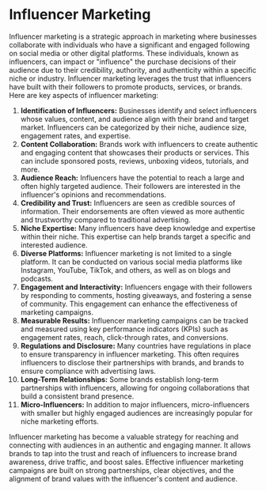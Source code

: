 # Influencer Marketing

Influencer marketing is a strategic approach in marketing where businesses collaborate with individuals who have a significant and engaged following on social media or other digital platforms. These individuals, known as influencers, can impact or "influence" the purchase decisions of their audience due to their credibility, authority, and authenticity within a specific niche or industry. Influencer marketing leverages the trust that influencers have built with their followers to promote products, services, or brands. Here are key aspects of influencer marketing:

1. **Identification of Influencers:** Businesses identify and select influencers whose values, content, and audience align with their brand and target market. Influencers can be categorized by their niche, audience size, engagement rates, and expertise.
2. **Content Collaboration:** Brands work with influencers to create authentic and engaging content that showcases their products or services. This can include sponsored posts, reviews, unboxing videos, tutorials, and more.
3. **Audience Reach:** Influencers have the potential to reach a large and often highly targeted audience. Their followers are interested in the influencer's opinions and recommendations.
4. **Credibility and Trust:** Influencers are seen as credible sources of information. Their endorsements are often viewed as more authentic and trustworthy compared to traditional advertising.
5. **Niche Expertise:** Many influencers have deep knowledge and expertise within their niche. This expertise can help brands target a specific and interested audience.
6. **Diverse Platforms:** Influencer marketing is not limited to a single platform. It can be conducted on various social media platforms like Instagram, YouTube, TikTok, and others, as well as on blogs and podcasts.
7. **Engagement and Interactivity:** Influencers engage with their followers by responding to comments, hosting giveaways, and fostering a sense of community. This engagement can enhance the effectiveness of marketing campaigns.
8. **Measurable Results:** Influencer marketing campaigns can be tracked and measured using key performance indicators (KPIs) such as engagement rates, reach, click-through rates, and conversions.
9. **Regulations and Disclosure:** Many countries have regulations in place to ensure transparency in influencer marketing. This often requires influencers to disclose their partnerships with brands, and brands to ensure compliance with advertising laws.
10. **Long-Term Relationships:** Some brands establish long-term partnerships with influencers, allowing for ongoing collaborations that build a consistent brand presence.
11. **Micro-Influencers:** In addition to major influencers, micro-influencers with smaller but highly engaged audiences are increasingly popular for niche marketing efforts.

Influencer marketing has become a valuable strategy for reaching and connecting with audiences in an authentic and engaging manner. It allows brands to tap into the trust and reach of influencers to increase brand awareness, drive traffic, and boost sales. Effective influencer marketing campaigns are built on strong partnerships, clear objectives, and the alignment of brand values with the influencer's content and audience.